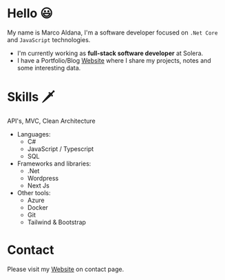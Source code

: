 <!--
**Marco-Aldana/marco-aldana** is a ✨ _special_ ✨ repository because its `README.md` (this file) appears on your GitHub profile.

Here are some ideas to get you started:

- 🔭 I’m currently working on ...
- 🌱 I’m currently learning ...
- 👯 I’m looking to collaborate on ...
- 🤔 I’m looking for help with ...
- 💬 Ask me about ...
- 📫 How to reach me: ...
- 😄 Pronouns: ...
- ⚡ Fun fact: ...
-->

# Hello 😃

My name is Marco Aldana,
I'm a software developer focused on `.Net Core` and `JavaScript` technologies.
* I'm currently working as **full-stack software developer** at Solera.
* I have a Portfolio/Blog [Website](https://marco-aldana.com) where I share my projects, notes and some interesting data.

# Skills 🗡️
API's, MVC, Clean Architecture
* Languages:
  * C#
  * JavaScript / Typescript
  * SQL
* Frameworks and libraries:
  * .Net
  * Wordpress
  * Next Js
* Other tools:
  * Azure
  * Docker
  * Git
  * Tailwind & Bootstrap
 
 # Contact
 Please visit my [Website](https://marco-aldana.com) on contact page.




